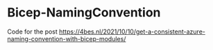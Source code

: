 # Bicep-NamingConvention

Code for the post <https://4bes.nl/2021/10/10/get-a-consistent-azure-naming-convention-with-bicep-modules/>